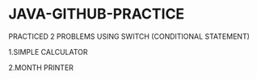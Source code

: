 # JAVA-GITHUB-PRACTICE
PRACTICED 2 PROBLEMS USING SWITCH (CONDITIONAL STATEMENT)

1.SIMPLE CALCULATOR

2.MONTH PRINTER

